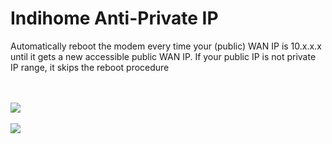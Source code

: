 # Indihome Anti-Private IP
<p>Automatically reboot the modem every time your (public) WAN IP is 10.x.x.x until it gets a new accessible public WAN IP. If your public IP is not private IP range, it skips the reboot procedure</p>
<br><br>
<img src="https://media.discordapp.net/attachments/944143534783627294/1010409814687498240/IMG_20220820_114638.jpg">
<br><br>
<img src="https://media.discordapp.net/attachments/1003173519879847966/1014717312407969822/unknown.png">
